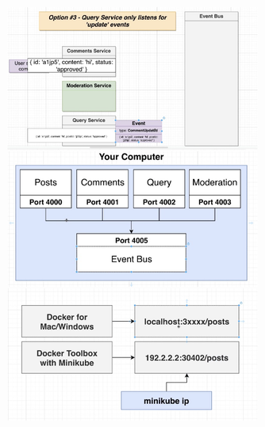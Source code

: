 ![solution](./jpg/solution.jpg)
![deploy](./jpg/deploy.jpg)
![access_node_prot_svc](./jpg/access_node_prot_svc.jpg)

